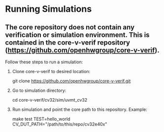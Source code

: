 Running Simulations
==================================
The core repository does not contain any verification or simulation environment.
This is contained in the core-v-verif repository (https://github.com/openhwgroup/core-v-verif).
----------------------------------
Follow these steps to run a simulation:

1. Clone core-v-verif to desired location:

   git clone https://github.com/openhwgroup/core-v-verif.git

2. Go to simulation directory:

   cd core-v-verif/cv32/sim/uvmt_cv32

3. Run simulation and point the core path to this repository. Example:

   make test TEST=hello_world CV_DUT_PATH="/path/to/this/repo/cv32e40x"


